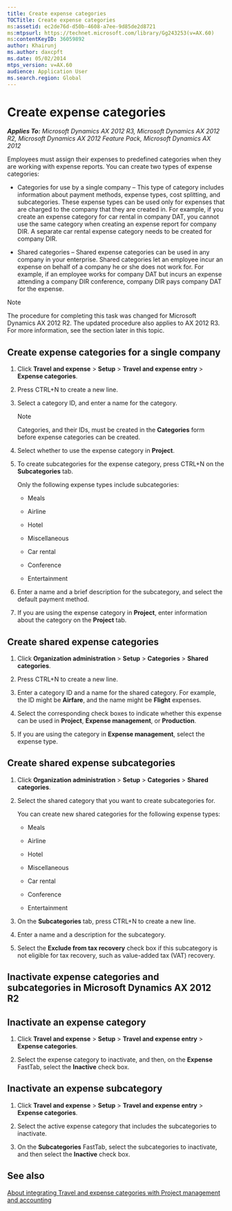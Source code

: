 ```yaml
---
title: Create expense categories
TOCTitle: Create expense categories
ms:assetid: ec2de76d-d50b-4608-a7ee-9d85de2d8721
ms:mtpsurl: https://technet.microsoft.com/library/Gg243253(v=AX.60)
ms:contentKeyID: 36059892
author: Khairunj
ms.author: daxcpft
ms.date: 05/02/2014
mtps_version: v=AX.60
audience: Application User
ms.search.region: Global
---
```


# Create expense categories 


_**Applies To:** Microsoft Dynamics AX 2012 R3, Microsoft Dynamics AX 2012 R2, Microsoft Dynamics AX 2012 Feature Pack, Microsoft Dynamics AX 2012_

Employees must assign their expenses to predefined categories when they are working with expense reports. You can create two types of expense categories:

  - Categories for use by a single company – This type of category includes information about payment methods, expense types, cost splitting, and subcategories. These expense types can be used only for expenses that are charged to the company that they are created in. For example, if you create an expense category for car rental in company DAT, you cannot use the same category when creating an expense report for company DIR. A separate car rental expense category needs to be created for company DIR.

  - Shared categories – Shared expense categories can be used in any company in your enterprise. Shared categories let an employee incur an expense on behalf of a company he or she does not work for. For example, if an employee works for company DAT but incurs an expense attending a company DIR conference, company DIR pays company DAT for the expense.


> [!NOTE]
> <P>The procedure for completing this task was changed for Microsoft Dynamics AX 2012 R2. The updated procedure also applies to AX 2012 R3. For more information, see the section later in this topic.</P>



## Create expense categories for a single company

1.  Click **Travel and expense** \> **Setup** \> **Travel and expense entry** \> **Expense categories**.

2.  Press CTRL+N to create a new line.

3.  Select a category ID, and enter a name for the category.
    

    > [!NOTE]
    > <P>Categories, and their IDs, must be created in the <STRONG>Categories</STRONG> form before expense categories can be created.</P>



4.  Select whether to use the expense category in **Project**.

5.  To create subcategories for the expense category, press CTRL+N on the **Subcategories** tab.
    
    Only the following expense types include subcategories:
    
      - Meals
    
      - Airline
    
      - Hotel
    
      - Miscellaneous
    
      - Car rental
    
      - Conference
    
      - Entertainment

6.  Enter a name and a brief description for the subcategory, and select the default payment method.

7.  If you are using the expense category in **Project**, enter information about the category on the **Project** tab.

## Create shared expense categories

1.  Click **Organization administration** \> **Setup** \> **Categories** \> **Shared categories**.

2.  Press CTRL+N to create a new line.

3.  Enter a category ID and a name for the shared category. For example, the ID might be **Airfare**, and the name might be **Flight** expenses.

4.  Select the corresponding check boxes to indicate whether this expense can be used in **Project**, **Expense management**, or **Production**.

5.  If you are using the category in **Expense management**, select the expense type.

## Create shared expense subcategories

1.  Click **Organization administration** \> **Setup** \> **Categories** \> **Shared categories**.

2.  Select the shared category that you want to create subcategories for.
    
    You can create new shared categories for the following expense types:
    
      - Meals
    
      - Airline
    
      - Hotel
    
      - Miscellaneous
    
      - Car rental
    
      - Conference
    
      - Entertainment

3.  On the **Subcategories** tab, press CTRL+N to create a new line.

4.  Enter a name and a description for the subcategory.

5.  Select the **Exclude from tax recovery** check box if this subcategory is not eligible for tax recovery, such as value-added tax (VAT) recovery.

## Inactivate expense categories and subcategories in Microsoft Dynamics AX 2012 R2

## Inactivate an expense category

1.  Click **Travel and expense** \> **Setup** \> **Travel and expense entry** \> **Expense categories**.

2.  Select the expense category to inactivate, and then, on the **Expense** FastTab, select the **Inactive** check box.

## Inactivate an expense subcategory

1.  Click **Travel and expense** \> **Setup** \> **Travel and expense entry** \> **Expense categories**.

2.  Select the active expense category that includes the subcategories to inactivate.

3.  On the **Subcategories** FastTab, select the subcategories to inactivate, and then select the **Inactive** check box.

## See also

[About integrating Travel and expense categories with Project management and accounting](about-integrating-travel-and-expense-categories-with-project-management-and-accounting.md)

  


